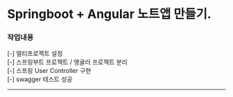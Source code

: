 # Springboot + Angular 노트앱 만들기.

### 작업내용
 [-] 멀티프로젝트 설정  
 [-] 스프링부트 프로젝트 / 앵귤러 프로젝트 분리  
 [-] 스프링 User Controller 구현  
 [-] swagger 테스트 성공

---


